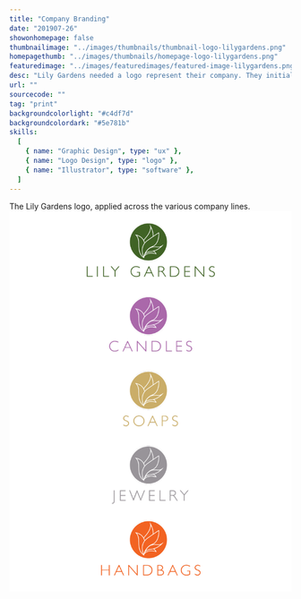 ```yaml
---
title: "Company Branding"
date: "201907-26"
showonhomepage: false
thumbnailimage: "../images/thumbnails/thumbnail-logo-lilygardens.png"
homepagethumb: "../images/thumbnails/homepage-logo-lilygardens.png"
featuredimage: "../images/featuredimages/featured-image-lilygardens.png"
desc: "Lily Gardens needed a logo represent their company. They initially suggested a drawing of a madonna lily, but I felt that a close rendering of a lily, while visually beautiful, would not resize well. I started working by making sketches of a lily flower, then refining and simplifying until I got to a mark that i liked. This mark, a simple interpretation of a lily flower opening, would resize nicely, work in black and white or color. I chose Gill Sans Light, an elegant sans serif font, to pair with the mark. The logo was also intended for use across different lines. I came up with treatments for logo use in various products. The simple logo lends itself well to different color treatments."
url: ""
sourcecode: ""
tag: "print"
backgroundcolorlight: "#c4df7d"
backgroundcolordark: "#5e781b"
skills:
  [
    { name: "Graphic Design", type: "ux" },
    { name: "Logo Design", type: "logo" },
    { name: "Illustrator", type: "software" },
  ]
---
```


The Lily Gardens logo, applied across the various company lines.
![alt text](../images/logos/Lily-Gardens-logo-colors.png "Lily Gardens")
